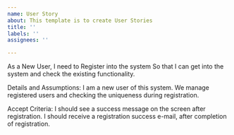 ```yaml
---
name: User Story
about: This template is to create User Stories
title: ''
labels: ''
assignees: ''

---
```


As a New User,
I need to Register into the system
So that I can get into the system and check the existing functionality.

Details and Assumptions:
I am a new user of this system.
We manage registered users and checking the uniqueness during registration.

Accept Criteria:
I should see a success message on the screen after registration.
I should receive a registration success e-mail, after completion of registration.
